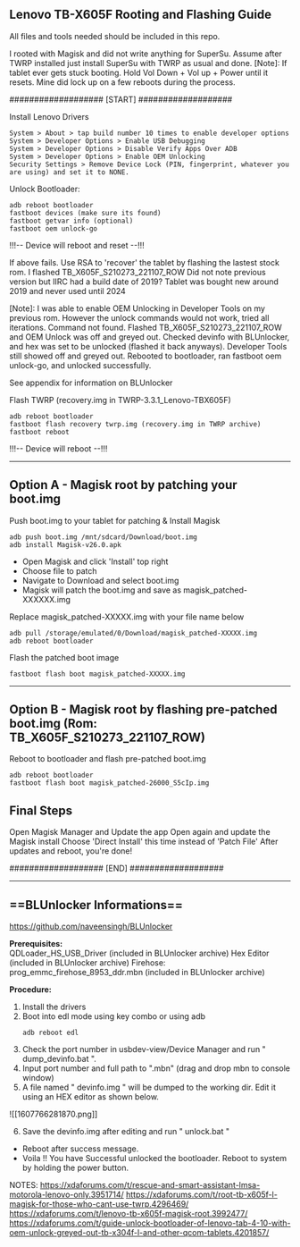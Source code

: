 
Lenovo TB-X605F Rooting and Flashing Guide
---------------------------------------------------------------------------------
All files and tools needed should be included in this repo.

I rooted with Magisk and did not write anything for SuperSu. Assume after TWRP installed just install SuperSu with TWRP as usual and done.
[Note]: If tablet ever gets stuck booting. Hold Vol Down + Vol up + Power until it resets. Mine did lock up on a few reboots during the process.


###################  [START]  ###################

Install Lenovo Drivers

```
System > About > tap build number 10 times to enable developer options
System > Developer Options > Enable USB Debugging
System > Developer Options > Disable Verify Apps Over ADB
System > Developer Options > Enable OEM Unlocking
Security Settings > Remove Device Lock (PIN, fingerprint, whatever you are using) and set it to NONE.
```

Unlock Bootloader:

```
adb reboot bootloader
fastboot devices (make sure its found)
fastboot getvar info (optional)
fastboot oem unlock-go
```

!!!-- Device will reboot and reset --!!!

If above fails. Use RSA to 'recover' the tablet by flashing the lastest stock rom. I flashed TB_X605F_S210273_221107_ROW Did not note previous version but IIRC had a build date of 2019? Tablet was bought new around 2019 and never used until 2024


[Note]: I was able to enable OEM Unlocking in Developer Tools on my previous rom. However the unlock commands would not work, tried all iterations. Command not found. Flashed TB_X605F_S210273_221107_ROW and OEM Unlock was off and greyed out. Checked devinfo with BLUnlocker, and hex was set to be unlocked (flashed it back anyways). Developer Tools still showed off and greyed out. Rebooted to bootloader, ran fastboot oem unlock-go, and unlocked successfully. 

See appendix for information on BLUnlocker

Flash TWRP (recovery.img in TWRP-3.3.1_Lenovo-TBX605F)

```
adb reboot bootloader
fastboot flash recovery twrp.img (recovery.img in TWRP archive)
fastboot reboot
```

!!!-- Device will reboot --!!!

--------------------------------------------------------------------------
Option A - Magisk root by patching your boot.img
--------------------------------------------------------------------------
Push boot.img to your tablet for patching & Install Magisk

```
adb push boot.img /mnt/sdcard/Download/boot.img
adb install Magisk-v26.0.apk
```

- Open Magisk and click 'Install' top right
- Choose file to patch
- Navigate to Download and select boot.img
- Magisk will patch the boot.img and save as magisk_patched-XXXXXX.img
  
Replace magisk_patched-XXXXX.img with your file name below

```
adb pull /storage/emulated/0/Download/magisk_patched-XXXXX.img
adb reboot bootloader
```

Flash the patched boot image

```
fastboot flash boot magisk_patched-XXXXX.img
```



-------------------------------------------------------------------------------------------
Option B - Magisk root by flashing pre-patched boot.img (Rom: TB_X605F_S210273_221107_ROW)
-------------------------------------------------------------------------------------------
Reboot to bootloader and flash pre-patched boot.img

```
adb reboot bootloader
fastboot flash boot magisk_patched-26000_S5cIp.img
```


Final Steps
--------------------
Open Magisk Manager and Update the app
Open again and update the Magisk install
Choose 'Direct Install' this time instead of 'Patch File'
After updates and reboot, you're done!



###################  [END]  ###################




--------------------------------------------------------------------------
==**BLUnlocker Informations**==
--------------------------------------------------------------------------
https://github.com/naveensingh/BLUnlocker

**Prerequisites:**  
QDLoader_HS_USB_Driver (included in BLUnlocker archive)
Hex Editor (included in BLUnlocker archive)
Firehose: prog_emmc_firehose_8953_ddr.mbn (included in BLUnlocker archive)
  
**Procedure:**  

1. Install the drivers
2. Boot into edl mode using key combo or using adb
    ```
    adb reboot edl
    ```
3. Check the port number in usbdev-view/Device Manager and run " dump_devinfo.bat ".
4. Input port number and full path to ".mbn" (drag and drop mbn to console window)
5. A file named " devinfo.img " will be dumped to the working dir. Edit it using an HEX editor as shown below.

![[1607766281870.png]]

6. Save the devinfo.img after editing and run " unlock.bat "
- Reboot after success message.
- Voila !! You have Successful unlocked the bootloader. Reboot to system by holding the power button.




NOTES:
https://xdaforums.com/t/rescue-and-smart-assistant-lmsa-motorola-lenovo-only.3951714/
https://xdaforums.com/t/root-tb-x605f-l-magisk-for-those-who-cant-use-twrp.4296469/
https://xdaforums.com/t/lenovo-tb-x605f-magisk-root.3992477/
https://xdaforums.com/t/guide-unlock-bootloader-of-lenovo-tab-4-10-with-oem-unlock-greyed-out-tb-x304f-l-and-other-qcom-tablets.4201857/
